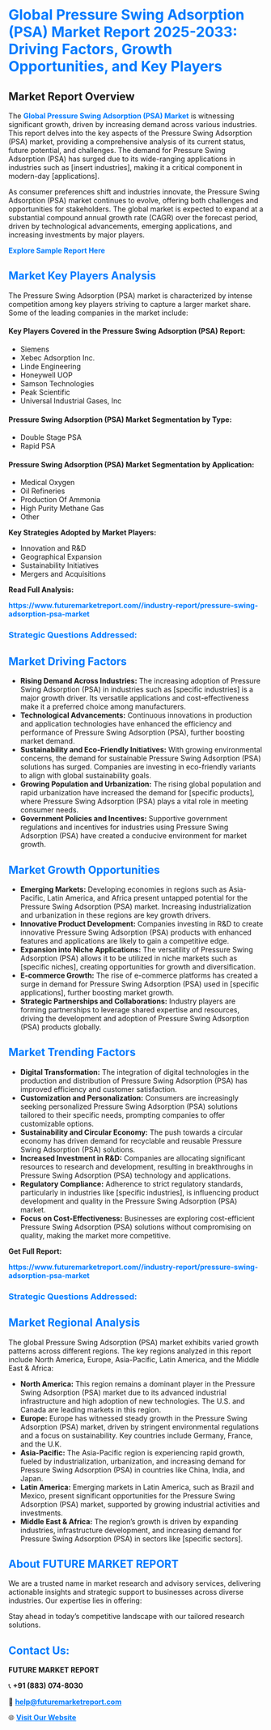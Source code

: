 <h1 style="color: #007BFF;">Global Pressure Swing Adsorption (PSA) Market Report 2025-2033: Driving Factors, Growth Opportunities, and Key Players</h1>

<section id="overview">
<h2>Market Report Overview</h2>
<p>The <a href="https://www.futuremarketreport.com//industry-report/pressure-swing-adsorption-psa-market" style="color: #007BFF; text-decoration: none;"><strong>Global Pressure Swing Adsorption (PSA) Market</strong></a> is witnessing significant growth, driven by increasing demand across various industries. This report delves into the key aspects of the Pressure Swing Adsorption (PSA) market, providing a comprehensive analysis of its current status, future potential, and challenges. The demand for Pressure Swing Adsorption (PSA) has surged due to its wide-ranging applications in industries such as [insert industries], making it a critical component in modern-day [applications].</p>
<p>As consumer preferences shift and industries innovate, the Pressure Swing Adsorption (PSA) market continues to evolve, offering both challenges and opportunities for stakeholders. The global market is expected to expand at a substantial compound annual growth rate (CAGR) over the forecast period, driven by technological advancements, emerging applications, and increasing investments by major players.</p>
</section>

<section id="overview">
<p><a href="https://www.futuremarketreport.com//request-sample/reportId=58865" style="color: #007BFF; text-decoration: none;"><strong>Explore Sample Report Here</strong></a></p>
</section>

<section id="key-players">
<h2 style="color: #007BFF;">Market Key Players Analysis</h2>
<p>The Pressure Swing Adsorption (PSA) market is characterized by intense competition among key players striving to capture a larger market share. Some of the leading companies in the market include:</p>
<h4>Key Players Covered in the Pressure Swing Adsorption (PSA) Report:</h4>
<ul><li>Siemens</li><li>Xebec Adsorption Inc.</li><li>Linde Engineering</li><li>Honeywell UOP</li><li>Samson Technologies</li><li>Peak Scientific</li><li>Universal Industrial Gases, Inc</li></ul>
<h4>Pressure Swing Adsorption (PSA) Market Segmentation by Type:</h4>
<ul><li>Double Stage PSA</li><li>Rapid PSA</li></ul>

<h4>Pressure Swing Adsorption (PSA) Market Segmentation by Application:</h4>
<ul><li>Medical Oxygen</li><li>Oil Refineries</li><li>Production Of Ammonia</li><li>High Purity Methane Gas</li><li>Other</li></ul>
<p><strong>Key Strategies Adopted by Market Players:</strong></p>
<ul>
<li>Innovation and R&D</li>
<li>Geographical Expansion</li>
<li>Sustainability Initiatives</li>
<li>Mergers and Acquisitions</li>
</ul>
</section>

<section>
<p><strong>Read Full Analysis: </strong></p><a href="https://www.futuremarketreport.com//industry-report/pressure-swing-adsorption-psa-market" style="color: #007BFF; text-decoration: none;"><strong>https://www.futuremarketreport.com//industry-report/pressure-swing-adsorption-psa-market</strong></a>
<h3 style="color: #007BFF;">Strategic Questions Addressed:</h3>
</section>

<section id="driving-factors">
<h2 style="color: #007BFF;">Market Driving Factors</h2>
<ul>
<li><strong>Rising Demand Across Industries:</strong> The increasing adoption of Pressure Swing Adsorption (PSA) in industries such as [specific industries] is a major growth driver. Its versatile applications and cost-effectiveness make it a preferred choice among manufacturers.</li>
<li><strong>Technological Advancements:</strong> Continuous innovations in production and application technologies have enhanced the efficiency and performance of Pressure Swing Adsorption (PSA), further boosting market demand.</li>
<li><strong>Sustainability and Eco-Friendly Initiatives:</strong> With growing environmental concerns, the demand for sustainable Pressure Swing Adsorption (PSA) solutions has surged. Companies are investing in eco-friendly variants to align with global sustainability goals.</li>
<li><strong>Growing Population and Urbanization:</strong> The rising global population and rapid urbanization have increased the demand for [specific products], where Pressure Swing Adsorption (PSA) plays a vital role in meeting consumer needs.</li>
<li><strong>Government Policies and Incentives:</strong> Supportive government regulations and incentives for industries using Pressure Swing Adsorption (PSA) have created a conducive environment for market growth.</li>
</ul>
</section>

<section id="growth-opportunities">
<h2 style="color: #007BFF;">Market Growth Opportunities</h2>
<ul>
<li><strong>Emerging Markets:</strong> Developing economies in regions such as Asia-Pacific, Latin America, and Africa present untapped potential for the Pressure Swing Adsorption (PSA) market. Increasing industrialization and urbanization in these regions are key growth drivers.</li>
<li><strong>Innovative Product Development:</strong> Companies investing in R&D to create innovative Pressure Swing Adsorption (PSA) products with enhanced features and applications are likely to gain a competitive edge.</li>
<li><strong>Expansion into Niche Applications:</strong> The versatility of Pressure Swing Adsorption (PSA) allows it to be utilized in niche markets such as [specific niches], creating opportunities for growth and diversification.</li>
<li><strong>E-commerce Growth:</strong> The rise of e-commerce platforms has created a surge in demand for Pressure Swing Adsorption (PSA) used in [specific applications], further boosting market growth.</li>
<li><strong>Strategic Partnerships and Collaborations:</strong> Industry players are forming partnerships to leverage shared expertise and resources, driving the development and adoption of Pressure Swing Adsorption (PSA) products globally.</li>
</ul>
</section>

<section id="trending-factors">
<h2 style="color: #007BFF;">Market Trending Factors</h2>
<ul>
<li><strong>Digital Transformation:</strong> The integration of digital technologies in the production and distribution of Pressure Swing Adsorption (PSA) has improved efficiency and customer satisfaction.</li>
<li><strong>Customization and Personalization:</strong> Consumers are increasingly seeking personalized Pressure Swing Adsorption (PSA) solutions tailored to their specific needs, prompting companies to offer customizable options.</li>
<li><strong>Sustainability and Circular Economy:</strong> The push towards a circular economy has driven demand for recyclable and reusable Pressure Swing Adsorption (PSA) solutions.</li>
<li><strong>Increased Investment in R&D:</strong> Companies are allocating significant resources to research and development, resulting in breakthroughs in Pressure Swing Adsorption (PSA) technology and applications.</li>
<li><strong>Regulatory Compliance:</strong> Adherence to strict regulatory standards, particularly in industries like [specific industries], is influencing product development and quality in the Pressure Swing Adsorption (PSA) market.</li>
<li><strong>Focus on Cost-Effectiveness:</strong> Businesses are exploring cost-efficient Pressure Swing Adsorption (PSA) solutions without compromising on quality, making the market more competitive.</li>
</ul>
</section>

<section>
<p><strong>Get Full Report: </strong></p><a href="https://www.futuremarketreport.com//industry-report/pressure-swing-adsorption-psa-market" style="color: #007BFF; text-decoration: none;"><strong>https://www.futuremarketreport.com//industry-report/pressure-swing-adsorption-psa-market</strong></a>
<h3 style="color: #007BFF;">Strategic Questions Addressed:</h3>
</section>


<section id="regional-analysis">
<h2 style="color: #007BFF;">Market Regional Analysis</h2>
<p>The global Pressure Swing Adsorption (PSA) market exhibits varied growth patterns across different regions. The key regions analyzed in this report include North America, Europe, Asia-Pacific, Latin America, and the Middle East & Africa:</p>
<ul>
<li><strong>North America:</strong> This region remains a dominant player in the Pressure Swing Adsorption (PSA) market due to its advanced industrial infrastructure and high adoption of new technologies. The U.S. and Canada are leading markets in this region.</li>
<li><strong>Europe:</strong> Europe has witnessed steady growth in the Pressure Swing Adsorption (PSA) market, driven by stringent environmental regulations and a focus on sustainability. Key countries include Germany, France, and the U.K.</li>
<li><strong>Asia-Pacific:</strong> The Asia-Pacific region is experiencing rapid growth, fueled by industrialization, urbanization, and increasing demand for Pressure Swing Adsorption (PSA) in countries like China, India, and Japan.</li>
<li><strong>Latin America:</strong> Emerging markets in Latin America, such as Brazil and Mexico, present significant opportunities for the Pressure Swing Adsorption (PSA) market, supported by growing industrial activities and investments.</li>
<li><strong>Middle East & Africa:</strong> The region’s growth is driven by expanding industries, infrastructure development, and increasing demand for Pressure Swing Adsorption (PSA) in sectors like [specific sectors].</li>
</ul>
</section>

<footer>
<h2 style="color: #007BFF;">About FUTURE MARKET REPORT</h2>
<p>We are a trusted name in market research and advisory services, delivering actionable insights and strategic support to businesses across diverse industries. Our expertise lies in offering:</p>

<p>Stay ahead in today’s competitive landscape with our tailored research solutions.</p>

<h2 style="color: #007BFF;">Contact Us:</h2>
<p><strong>FUTURE MARKET REPORT</strong></p>
<p>📞 <strong>+91 (883) 074-8030</strong></p>
<p>📧 <strong><a href="mailto:help@futuremarketreport.com" style="color: #007BFF;">help@futuremarketreport.com</a></strong></p>
<p>🌐 <strong><a href="https://www.futuremarketreport.com/" style="color: #007BFF;">Visit Our Website</a></strong></p>
</footer>